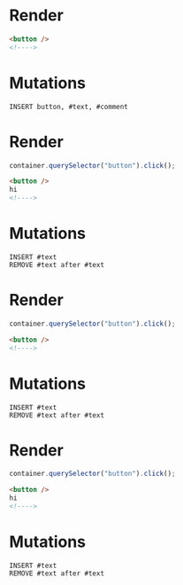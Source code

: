 # Render
```html
<button />
<!---->
```

# Mutations
```
INSERT button, #text, #comment
```

# Render
```js
container.querySelector("button").click();
```
```html
<button />
hi
<!---->
```

# Mutations
```
INSERT #text
REMOVE #text after #text
```

# Render
```js
container.querySelector("button").click();
```
```html
<button />
<!---->
```

# Mutations
```
INSERT #text
REMOVE #text after #text
```

# Render
```js
container.querySelector("button").click();
```
```html
<button />
hi
<!---->
```

# Mutations
```
INSERT #text
REMOVE #text after #text
```